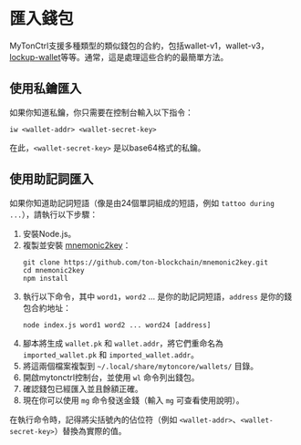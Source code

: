 # 匯入錢包

MyTonCtrl支援多種類型的類似錢包的合約，包括wallet-v1，wallet-v3，[lockup-wallet](https://github.com/ton-blockchain/lockup-wallet-contract/tree/main/universal)等等。通常，這是處理這些合約的最簡單方法。

## 使用私鑰匯入

如果你知道私鑰，你只需要在控制台輸入以下指令：

```
iw <wallet-addr> <wallet-secret-key>
```

在此，`<wallet-secret-key>` 是以base64格式的私鑰。

## 使用助記詞匯入

如果你知道助記詞短語（像是由24個單詞組成的短語，例如 `tattoo during ...`），請執行以下步驟：

1. 安裝Node.js。
2. 複製並安裝 [mnemonic2key](https://github.com/ton-blockchain/mnemonic2key)：
    ```
    git clone https://github.com/ton-blockchain/mnemonic2key.git
    cd mnemonic2key
    npm install
    ```
3. 執行以下命令，其中 `word1`，`word2` ... 是你的助記詞短語，`address` 是你的錢包合約地址：
    ```
    node index.js word1 word2 ... word24 [address]
    ```
4. 腳本將生成 `wallet.pk` 和 `wallet.addr`，將它們重命名為 `imported_wallet.pk` 和 `imported_wallet.addr`。
5. 將這兩個檔案複製到 `~/.local/share/mytoncore/wallets/` 目錄。
6. 開啟mytonctrl控制台，並使用 `wl` 命令列出錢包。
7. 確認錢包已經匯入並且餘額正確。
8. 現在你可以使用 `mg` 命令發送金錢（輸入 `mg` 可查看使用說明）。

在執行命令時，記得將尖括號內的佔位符（例如 `<wallet-addr>`、`<wallet-secret-key>`）替換為實際的值。
